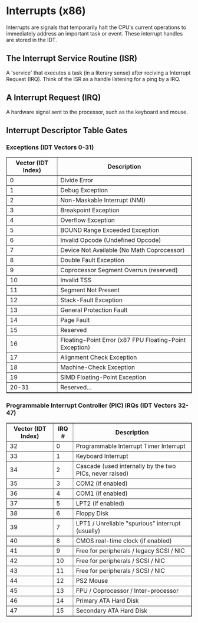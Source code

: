 <h1> Interrupts (x86) </h1>
    <p> Interrupts are signals that temporarily halt the CPU's current operations to immediately address an important task or event. These interrupt handles are stored in the IDT.</p>
  
<h2> The Interrupt Service Routine (ISR) </h2>
<p> A 'service' that executes a task (in a literary sense) after reciving a Interrupt Request (IRQ). Think of the ISR as a handle listening for a ping by a IRQ. </p>

<h2> A Interrupt Request (IRQ) </h2>
<p> A hardware signal sent to the processor, such as the keyboard and mouse. </p>

<h2 id="IDT_TABLES"> Interrupt Descriptor Table Gates </h2>

<h3> Exceptions (IDT Vectors 0-31) </h3>
<table border="1" cellpadding="5" cellspacing="0">
  <thead>
    <tr>
      <th>Vector (IDT Index)</th>
      <th>Description</th>
    </tr>
  </thead>
  <tbody>
    <tr><td>0</td><td>Divide Error</td></tr>
    <tr><td>1</td><td>Debug Exception</td></tr>
    <tr><td>2</td><td>Non-Maskable Interrupt (NMI)</td></tr>
    <tr><td>3</td><td>Breakpoint Exception</td></tr>
    <tr><td>4</td><td>Overflow Exception</td></tr>
    <tr><td>5</td><td>BOUND Range Exceeded Exception</td></tr>
    <tr><td>6</td><td>Invalid Opcode (Undefined Opcode)</td></tr>
    <tr><td>7</td><td>Device Not Available (No Math Coprocessor)</td></tr>
    <tr><td>8</td><td>Double Fault Exception</td></tr>
    <tr><td>9</td><td>Coprocessor Segment Overrun (reserved)</td></tr>
    <tr><td>10</td><td>Invalid TSS</td></tr>
    <tr><td>11</td><td>Segment Not Present</td></tr>
    <tr><td>12</td><td>Stack-Fault Exception</td></tr>
    <tr><td>13</td><td>General Protection Fault</td></tr>
    <tr><td>14</td><td>Page Fault</td></tr>
    <tr><td>15</td><td>Reserved</td></tr>
    <tr><td>16</td><td>Floating-Point Error (x87 FPU Floating-Point Exception)</td></tr>
    <tr><td>17</td><td>Alignment Check Exception</td></tr>
    <tr><td>18</td><td>Machine-Check Exception</td></tr>
    <tr><td>19</td><td>SIMD Floating-Point Exception</td></tr>
    <tr><td>20-31</td><td>Reserved...</td></tr>
  </tbody>
</table>

<h3> Programmable Interrupt Controller (PIC) IRQs (IDT Vectors 32-47) </h3>
<table border="1" cellpadding="5" cellspacing="0">
  <thead>
    <tr>
      <th>Vector (IDT Index)</th>
      <th>IRQ #</th>
      <th>Description</th>
    </tr>
  </thead>
  <tbody>
    <tr><td>32</td><td>0</td><td>Programmable Interrupt Timer Interrupt</td></tr>
    <tr><td>33</td><td>1</td><td>Keyboard Interrupt</td></tr>
    <tr><td>34</td><td>2</td><td>Cascade (used internally by the two PICs, never raised)</td></tr>
    <tr><td>35</td><td>3</td><td>COM2 (if enabled)</td></tr>
    <tr><td>36</td><td>4</td><td>COM1 (if enabled)</td></tr>
    <tr><td>37</td><td>5</td><td>LPT2 (if enabled)</td></tr>
    <tr><td>38</td><td>6</td><td>Floppy Disk</td></tr>
    <tr><td>39</td><td>7</td><td>LPT1 / Unreliable "spurious" interrupt (usually)</td></tr>
    <tr><td>40</td><td>8</td><td>CMOS real-time clock (if enabled)</td></tr>
    <tr><td>41</td><td>9</td><td>Free for peripherals / legacy SCSI / NIC</td></tr>
    <tr><td>42</td><td>10</td><td>Free for peripherals / SCSI / NIC</td></tr>
    <tr><td>43</td><td>11</td><td>Free for peripherals / SCSI / NIC</td></tr>
    <tr><td>44</td><td>12</td><td>PS2 Mouse</td></tr>
    <tr><td>45</td><td>13</td><td>FPU / Coprocessor / Inter-processor</td></tr>
    <tr><td>46</td><td>14</td><td>Primary ATA Hard Disk</td></tr>
    <tr><td>47</td><td>15</td><td>Secondary ATA Hard Disk</td></tr>
  </tbody>
</table>